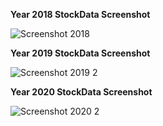 **Year 2018 StockData Screenshot**

![Screenshot  2018](https://user-images.githubusercontent.com/119129801/210701941-2b4bfc7a-f623-4dd0-ab1a-324944ff68f1.png)

**Year 2019 StockData Screenshot**

![Screenshot 2019 2](https://user-images.githubusercontent.com/119129801/210701726-5b7d478a-0c3c-405a-902d-af4f0cbc3904.png)

**Year 2020 StockData Screenshot**

![Screenshot 2020 2](https://user-images.githubusercontent.com/119129801/210701769-415b1b5c-9e48-4e02-bbce-558e2eddfbfc.png)





